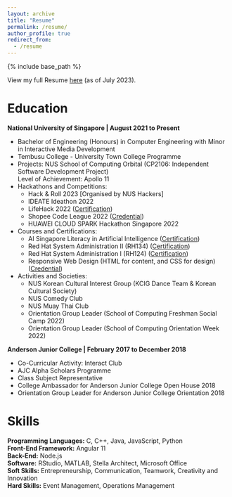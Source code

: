 ```yaml
---
layout: archive
title: "Resume"
permalink: /resume/
author_profile: true
redirect_from:
  - /resume
---
```


{% include base_path %}

View my full Resume [here](https://drive.google.com/file/d/12eJh8jA35duk5JJX2BEx7Zl6wXOH08zJ/view?usp=sharing) (as of July 2023).

Education
======
**National University of Singapore | August 2021 to Present**  
- Bachelor of Engineering (Honours) in Computer Engineering with Minor in Interactive Media Development  
- Tembusu College - University Town College Programme  
- Projects: NUS School of Computing Orbital (CP2106: Independent Software Development Project)  
  Level of Achievement: Apollo 11
- Hackathons and Competitions:
  * Hack & Roll 2023 [Organised by NUS Hackers]  
  * IDEATE Ideathon 2022 
  * LifeHack 2022 ([Certification](https://drive.google.com/file/d/14Hj1edP0CfCnwiaWyKoISDlMtLn6SIyX/view?usp=drive_link))
  * Shopee Code League 2022 ([Credential](https://www.credly.com/badges/3e4fceeb-718e-4205-b865-8e829b06c127?source=linked_in_profile))
  * HUAWEI CLOUD SPARK Hackathon Singapore 2022
- Courses and Certifications:
  * AI Singapore Literacy in Artificial Intelligence ([Certification](https://drive.google.com/file/d/1wFwEk5kNUCw7-WJP98v1oF-zjqF4apDk/view?usp=sharing))  
  * Red Hat System Administration II (RH134) ([Certification](https://drive.google.com/file/d/1ORxKO8mD_hAaHHJWw6i1VxsEmkxtTiOP/view?usp=drive_link))  
  * Red Hat System Administration I (RH124) ([Certification](https://drive.google.com/file/d/1fVWQRHqqE6lEQxZXBNtQ5AhxbP1HGxPo/view?usp=drive_link))  
  * Responsive Web Design (HTML for content, and CSS for design) ([Credential](https://www.freecodecamp.org/certification/fccab1f5df0-9b29-4651-b33a-6945cddfbb96/responsive-web-design))
- Activities and Societies:
  * NUS Korean Cultural Interest Group (KCIG Dance Team & Korean Cultural Society)
  * NUS Comedy Club
  * NUS Muay Thai Club
  * Orientation Group Leader (School of Computing Freshman Social Camp 2022)
  * Orientation Group Leader (School of Computing Orientation Week 2022)

**Anderson Junior College | February 2017 to December 2018**  
- Co-Curricular Activity: Interact Club  
- AJC Alpha Scholars Programme  
- Class Subject Representative
- College Ambassador for Anderson Junior College Open House 2018  
- Orientation Group Leader for Anderson Junior College Orientation 2018   
  
Skills
======
**Programming Languages:** C, C++, Java, JavaScript, Python    
**Front-End Framework:** Angular 11  
**Back-End:** Node.js  
**Software:** RStudio, MATLAB, Stella Architect, Microsoft Office    
**Soft Skills:** Entrepreneurship, Communication, Teamwork, Creativity and Innovation  
**Hard Skills:** Event Management, Operations Management
